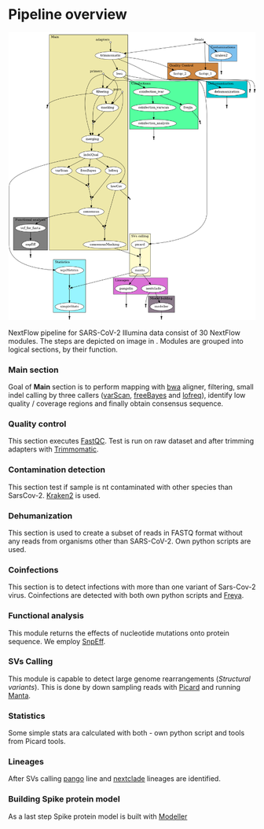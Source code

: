 # Pipeline overview

![flowchart](flowchart.png "Overview of the pipeline.")

NextFlow pipeline for SARS-CoV-2 Illumina data consist of 30 NextFlow modules.
The steps are depicted on image in [](pipeline-overview.md). Modules are grouped into logical sections, by their function.

### Main section
Goal of **Main** section is to perform mapping with [bwa](%bwa.url%) aligner, filtering, small indel calling by three callers ([varScan](%varscan.url%), [freeBayes](%freebayess.url%) and [lofreq](%lofreq.url%)), identify low quality / coverage regions and finally obtain consensus sequence.

### Quality control 
This section executes [FastQC](%fastqc.url%). Test is run on raw dataset and after trimming adapters with [Trimmomatic](%trimmomatic.url%).

### Contamination detection
This section test if sample is nt contaminated with other species than SarsCov-2.
[Kraken2](%kraken2.url%) is used.

### Dehumanization
This section is used to create a subset of reads in FASTQ format without any reads from organisms other than SARS-CoV-2. Own python scripts are used.

### Coinfections
This section is to detect infections with more than one variant of Sars-Cov-2 virus.
Coinfections are detected with both own python scripts and [Freya](%freyja.url%).

### Functional analysis
This module returns the effects of nucleotide mutations onto protein sequence. We employ [SnpEff](%snpeff.url%).

### SVs Calling
This module is capable to detect large genome rearrangements (*Structural variants*). This is done by down sampling reads with [Picard](%picard.url%) and running [Manta](%manta.url%).

### Statistics
Some simple stats ara calculated with both - own python script and tools from Picard tools.

### Lineages
After SVs calling [pango](%pangolin.url%) line and [nextclade](%nextclade.url%) lineages are identified.

### Building Spike protein model
As a last step Spike protein model is built with [Modeller](%modeller.url%)

